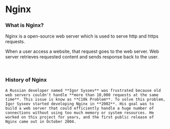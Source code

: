 # Nginx 

### What is Nginx?

Nginx is a open-source web server which is used to serve http and https requests. 

When a user access a website, that request goes to the web server. Web server retrieves requested content and sends response back to the user.

<br>

### History of Nginx

```
A Russian developer named **Igor Sysoev** was frustrated because old web servers couldn't handle **more than 10,000 requests at the same time**. This issue is know as **C10k Problem**. To solve this problem, Igor Sysoev started developing Nginx in **2002**. His goal was to build a web server that could efficiently handle a huge number of connections without using too much memory or system resources. He worked on this project for years, and the first public release of Nginx came out in October 2004.
```

<br>
